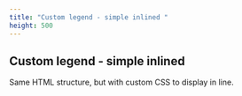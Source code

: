 ```yaml
---
title: "Custom legend - simple inlined "
height: 500
---
```


## Custom legend - simple inlined
Same HTML structure, but with custom CSS to display in line.
